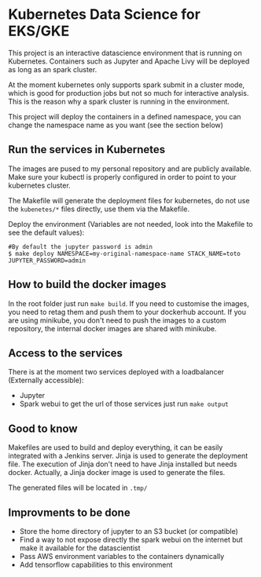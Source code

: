 # Kubernetes Data Science for EKS/GKE
This project is an interactive datascience environment that is running on Kubernetes. Containers such as Jupyter and Apache Livy will be deployed as long as an spark cluster.

At the moment kubernetes only supports spark submit in a cluster mode, which is good for production jobs but not so much for interactive analysis. This is the reason why a spark cluster is running in the environment.

This project will deploy the containers in a defined namespace, you can change the namespace name as you want (see the section below)

## Run the services in Kubernetes
The images are pused to my personal repository and are publicly available. Make sure your kubectl is properly configured in order to point to your kubernetes cluster.

The Makefile will generate the deployment files for kubernetes, do not use the `kubenetes/*` files directly, use them via the Makefile.

Deploy the environment (Variables are not needed, look into the Makefile to see the default values):
```
#By default the jupyter password is admin
$ make deploy NAMESPACE=my-original-namespace-name STACK_NAME=toto JUPYTER_PASSWORD=admin
```

## How to build the docker images
In the root folder just run `make build`. If you need to customise the images, you need to retag them and push them to your dockerhub account. If you are using minikube, you don't need to push the images to a custom repository, the internal docker images are shared with minikube.

## Access to the services
There is at the moment two services deployed with a loadbalancer (Externally accessible):
- Jupyter
- Spark webui
to get the url of those services just run `make output`

## Good to know
Makefiles are used to build and deploy everything, it can be easily integrated with a Jenkins server.
Jinja is used to generate the deployment file. The execution of Jinja don't need to have Jinja installed but needs docker. Actually, a Jinja docker image is used to generate the files.

The generated files will be located in `.tmp/`

## Improvments to be done
- Store the home directory of jupyter to an S3 bucket (or compatible)
- Find a way to not expose directly the spark webui on the internet but make it available for the datascientist
- Pass AWS environment variables to the containers dynamically
- Add tensorflow capabilities to this environment
